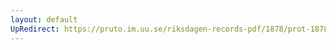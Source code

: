 ```yaml
---
layout: default
UpRedirect: https://pruto.im.uu.se/riksdagen-records-pdf/1878/prot-1878--ak--001/prot-1878--ak--001_008.pdf
---
```

